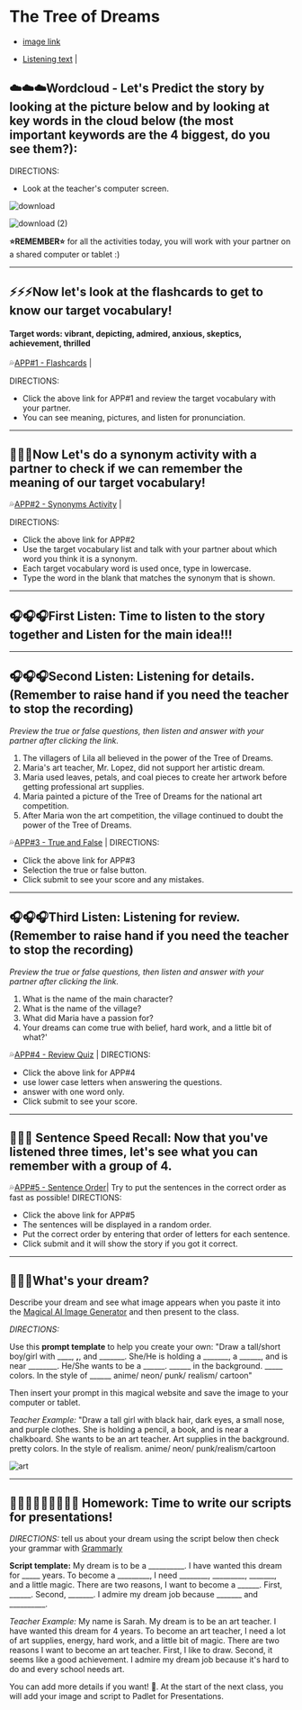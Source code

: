 # The Tree of Dreams

+ [image link](https://github.com/MK316/Spring2024/blob/main/DLTESOL/project/Story01.png)
  
+ [Listening text](https://raw.githubusercontent.com/MK316/Spring2024/main/DLTESOL/project/story01.txt) |

## ☁️☁️☁️Wordcloud - Let's Predict the story by looking at the picture below and by looking at key words in the cloud below (the most important keywords are the 4 biggest, do you see them?):

DIRECTIONS:
+ Look at the teacher's computer screen.
   
![download](https://github.com/MsMc24/G1-finalproject/assets/161448192/864c4320-3db4-4143-ab10-ba6503224197)

![download (2)](https://github.com/MsMc24/G1-finalproject/assets/161448192/5e880375-dddb-45b5-b3b5-8353eaba0c98)


**⭐️REMEMBER⭐️** for all the activities today, you will work with your partner on a shared computer or tablet :)

---
## ⚡️⚡️⚡️Now let's look at the flashcards to get to know our target vocabulary!
#### Target words: vibrant, depicting, admired, anxious, skeptics, achievement, thrilled

💦[APP#1 - Flashcards]() |

DIRECTIONS: 
+ Click the above link for APP#1 and review the target vocabulary with your partner. 
+ You can see meaning, pictures, and listen for pronunciation.
---

## 🤡🤡🤡Now Let's do a synonym activity with a partner to check if we can remember the meaning of our target vocabulary!

💦[APP#2 - Synonyms Activity](https://msmc24-SynonymMatchingActivity.hf.space/) |

DIRECTIONS:
+ Click the above link for APP#2
+ Use the target vocabulary list and talk with your partner about which word you think it is a synonym.
+ Each target vocabulary word is used once, type in lowercase.
+ Type the word in the blank that matches the synonym that is shown.
---
  
## 🎧🎧🎧First Listen: Time to listen to the story together and Listen for the main idea!!! 
---

## 🎧🎧🎧Second Listen: Listening for details. (Remember to raise hand if you need the teacher to stop the recording)

*Preview the true or false questions, then listen and answer with your partner after clicking the link.*
1. The villagers of Lila all believed in the power of the Tree of Dreams.
2. Maria's art teacher, Mr. Lopez, did not support her artistic dream.
3. Maria used leaves, petals, and coal pieces to create her artwork before getting professional art supplies.
4. Maria painted a picture of the Tree of Dreams for the national art competition.
5. After Maria won the art competition, the village continued to doubt the power of the Tree of Dreams.
   
💦[APP#3 - True and False](http://msmc24-TrueAndFalse.hf.space/) |
DIRECTIONS:
+ Click the above link for APP#3
+ Selection the true or false button.
+ Click submit to see your score and any mistakes.
---  

## 🎧🎧🎧Third Listen: Listening for review. (Remember to raise hand if you need the teacher to stop the recording)

*Preview the true or false questions, then listen and answer with your partner after clicking the link.*
1. What is the name of the main character?
2. What is the name of the village?
3. What did Maria have a passion for?
4. Your dreams can come true with belief, hard work, and a little bit of what?'

💦[APP#4 - Review Quiz](http://msmc24-REVIEWQUIZ.hf.space/) |
DIRECTIONS:
+ Click the above link for APP#4
+ use lower case letters when answering the questions.
+ answer with one word only.
+ Click submit to see your score.
---
## 🔢🔢🔢 Sentence Speed Recall: Now that you've listened three times, let's see what you can remember with a group of 4.

💦[APP#5 - Sentence Order]()| Try to put the sentences in the correct order as fast as possible!
DIRECTIONS:
+ Click the above link for APP#5
+ The sentences will be displayed in a random order.
+ Put the correct order by entering that order of letters for each sentence.
+ Click submit and it will show the story if you got it correct.
---

## 🛌🛌🛌What's your dream?

Describe your dream and see what image appears when you paste it into the [Magical AI Image Generator](https://magicstudio.com/ai-art-generator/) and then present to the class.

*DIRECTIONS:*

Use this **prompt template** to help you create your own: "Draw a tall/short boy/girl with ____, ______,______, and _______. She/He is holding a _______, a ______, and is near ________. He/She wants to be a ______. ______ in the background. _____ colors. In the style of ______ anime/ neon/ punk/ realism/ cartoon"

Then insert your prompt in this magical website and save the image to your computer or tablet.

*Teacher Example:* "Draw a tall girl with black hair, dark eyes, a small nose, and purple clothes. She is holding a pencil, a book, and is near a chalkboard. She wants to be an art teacher. Art supplies in the background. pretty colors. In the style of realism. anime/ neon/ punk/realism/cartoon

![art](https://github.com/MsMc24/G1-finalproject/assets/161448192/420b6abd-7880-4746-ae7c-6e74901ba133)

---

## 👩🏼‍🏫👩🏼‍🏫👩🏼‍🏫 Homework: Time to write our scripts for presentations!

*DIRECTIONS:* tell us about your dream using the script below then check your grammar with [Grammarly](https://www.grammarly.com/grammar-check)

**Script template:** My dream is to be a __________. I have wanted this dream for _____ years. To become a _________, I need ________, _________, _______, and a little magic. There are two reasons, I want to become a ______. First, ______. Second, _______. I admire my dream job because _______ and __________.

*Teacher Example:* My name is Sarah. My dream is to be an art teacher. I have wanted this dream for 4 years. To become an art teacher, I need a lot of art supplies, energy, hard work, and a little bit of magic. There are two reasons I want to become an art teacher. First, I like to draw. Second, it seems like a good achievement. I admire my dream job because it's hard to do and every school needs art.

You can add more details if you want! 💪. At the start of the next class, you will add your image and script to Padlet for Presentations.
